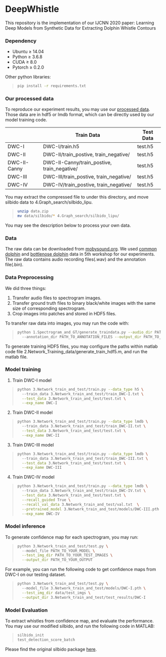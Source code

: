 # DeepWhistle
This repository is the implementation of our IJCNN 2020 paper:
Learning Deep Models from Synthetic Data for Extracting Dolphin Whistle Contours

### <a name="dependency"></a> Dependency
* Ubuntu ≥ 14.04
* Python ≥ 3.6.8
* CUDA ≥ 8.0
* Pytorch ≥ 0.2.0

Other python libraries:
> ```bash
> pip install -r requirements.txt
> ```

### <a name="processed_data"></a> Our processed data
To reproduce our experiment results, you may use our [processed data](https://drive.google.com/drive/folders/1mDBKIl0Ng_oRDCRdJQb_LnjJZz7LAtN0?usp=sharing).
Those data are in hdf5 or lmdb format, which can be directly used by our model training code.

|              | Train Data                                 | Test Data     |
|--------------|--------------------------------------------|---------------|
| DWC-I        | DWC-I/train.h5                             | test.h5 |
| DWC-II       | DWC-II/train_postive, train_negative/       | test.h5        |
| DWC-II-Canny | DWC-II-Canny/train_postive, train_negative/ | test.h5        |
| DWC-III      | DWC-III/train_postive, train_negative/      | test.h5        |
| DWC-IV       | DWC-IV/train_postive, train_negative/       | test.h5        |

You may extract the compressed file to under this directory, and move silbido data to 4.Graph_search/silbido_lipu. 
> ```bash
> unzip data.zip
> mv data/silbido/* 4.Graph_search/silbido_lipu/
> ```

You may see the description below to process your own data. 



### <a name="data"></a> Data
The raw data can be downloaded from [mobysound.org](https://www.mobysound.org/workshops_p2.html).
We used [common dolphin](https://www.mobysound.org/workshops/5th_DCL_data_common.zip) and 
[bottlenose dolphin](https://www.mobysound.org/workshops/5th_DCL_data_bottlenose.zip) 
data in 5th workshop for our experiments. The raw data contains audio recording files(.wav) and the 
annotation file(.bin). 

### <a name="data_preprocessing"></a> Data Preprocessing
We did three things:
1. Transfer audio files to spectrogram images. 
2. Transfer ground truth files to binary black/white images with the same size of corresponding spectrogram.
3. Crop images into patches and stored in HDF5 files.

To transfer raw data into images, you may run the code with:
> ```bash
> python 1.Spectrogram_and_GT/generate_traindata.py --audio_dir PATH_TO_AUDIO_FILES  \ 
>   --annotation_dir PATH_TO_ANNOTATION_FILES --output_dir PATH_TO_OUTPUT_SPECTROGRAM
> ```

To generate training HDF5 files, you may configure the paths within 
matlab code file 2.Network_Training_data/generate_train_hdf5.m, and run the matlab file.

### <a name="model_training"></a> Model training
1. Train DWC-I model
> ```bash
> python 3.Network_train_and_test/train.py --data_type h5 \ 
>   --train_data 3.Network_train_and_test/train_DWC-I.txt \
>   --test_data 3.Network_train_and_test/test.txt \
>   --exp_name DWC-I
> ```
2. Train DWC-II model
> ```bash
> python 3.Network_train_and_test/train.py --data_type lmdb \ 
>   --train_data 3.Network_train_and_test/train_DWC-II.txt \
>   --test_data 3.Network_train_and_test/test.txt \
>   --exp_name DWC-II
> ```
3. Train DWC-III model
> ```bash
> python 3.Network_train_and_test/train.py --data_type lmdb \ 
>   --train_data 3.Network_train_and_test/train_DWC-III.txt \
>   --test_data 3.Network_train_and_test/test.txt \
>   --exp_name DWC-III
> ```
4. Train DWC-IV model
> ```bash
> python 3.Network_train_and_test/train.py --data_type lmdb \ 
>   --train_data 3.Network_train_and_test/train_DWC-IV.txt \
>   --test_data 3.Network_train_and_test/test.txt \
>   --recall_guided True \
>   --recall_val_data 3.Network_train_and_test/val.txt  \
>   --pretrained_model 3.Network_train_and_test/models/DWC-III.pth \
>   --exp_name DWC-IV
> ```

### <a name="model_training"></a> Model inference
To generate confidence map for each spectrogram, you may run:
> ```bash
> python 3.Network_train_and_test/test.py \ 
>   --model_file PATH_TO_YOUR_MODEL \
>   --test_img_dir PATH_TO_YOUR_TEST_IMAGES \
>   --output_dir PATH_TO_YOUR_OUTPUT
> ```
For example, you can run the following code to get confidence maps from DWC-I on our testing dataset. 
> ```bash
> python 3.Network_train_and_test/test.py \ 
>   --model_file 3.Network_train_and_test/models/DWC-I.pth \
>   --test_img_dir data/test_imgs \
>   --output_dir 3.Network_train_and_test/test_results/DWC-I
> ```

### <a name="model_evaluation"></a> Model Evaluation
To extract whistles from confidence map, and evaluate the performance. You may use our modified silbido, and 
run the following code in MATLAB:
> ```bash
> silbido_init
> test_detection_score_batch
> ```

Please find the original silbido package [here](https://roch.sdsu.edu/index.php/software/). 

